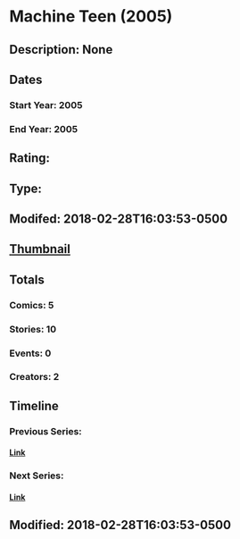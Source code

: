 # Machine Teen (2005)
## Description: None
## Dates
### Start Year: 2005
### End Year: 2005
## Rating: 
## Type: 
## Modifed: 2018-02-28T16:03:53-0500
## [Thumbnail](http://i.annihil.us/u/prod/marvel/i/mg/7/40/5a9719243f9fe.jpg)
## Totals
### Comics: 5
### Stories: 10
### Events: 0
### Creators: 2
## Timeline
### Previous Series: 
#### [Link]()
### Next Series: 
#### [Link]()
## Modified: 2018-02-28T16:03:53-0500